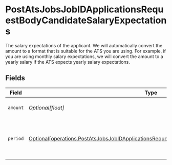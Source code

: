 # PostAtsJobsJobIDApplicationsRequestBodyCandidateSalaryExpectations

The salary expectations of the applicant. We will automatically convert the amount to a format that is suitable for the ATS you are using. For example, if you are using monthly salary expectations, we will convert the amount to a yearly salary if the ATS expects yearly salary expectations.


## Fields

| Field                                                                                                                                                                                                    | Type                                                                                                                                                                                                     | Required                                                                                                                                                                                                 | Description                                                                                                                                                                                              |
| -------------------------------------------------------------------------------------------------------------------------------------------------------------------------------------------------------- | -------------------------------------------------------------------------------------------------------------------------------------------------------------------------------------------------------- | -------------------------------------------------------------------------------------------------------------------------------------------------------------------------------------------------------- | -------------------------------------------------------------------------------------------------------------------------------------------------------------------------------------------------------- |
| `amount`                                                                                                                                                                                                 | *Optional[float]*                                                                                                                                                                                        | :heavy_check_mark:                                                                                                                                                                                       | The amount of the salary expectations.                                                                                                                                                                   |
| `period`                                                                                                                                                                                                 | [Optional[operations.PostAtsJobsJobIDApplicationsRequestBodyCandidateSalaryExpectationsPeriod]](undefined/models/operations/postatsjobsjobidapplicationsrequestbodycandidatesalaryexpectationsperiod.md) | :heavy_check_mark:                                                                                                                                                                                       | The period of the salary expectations. Must be one of `MONTH` or `YEAR`.                                                                                                                                 |